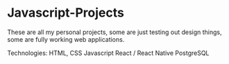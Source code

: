 # Javascript-Projects

These are all my personal projects, some are just testing out design things, some are fully working web applications.

Technologies:
HTML, CSS
Javascript
React / React Native
PostgreSQL
